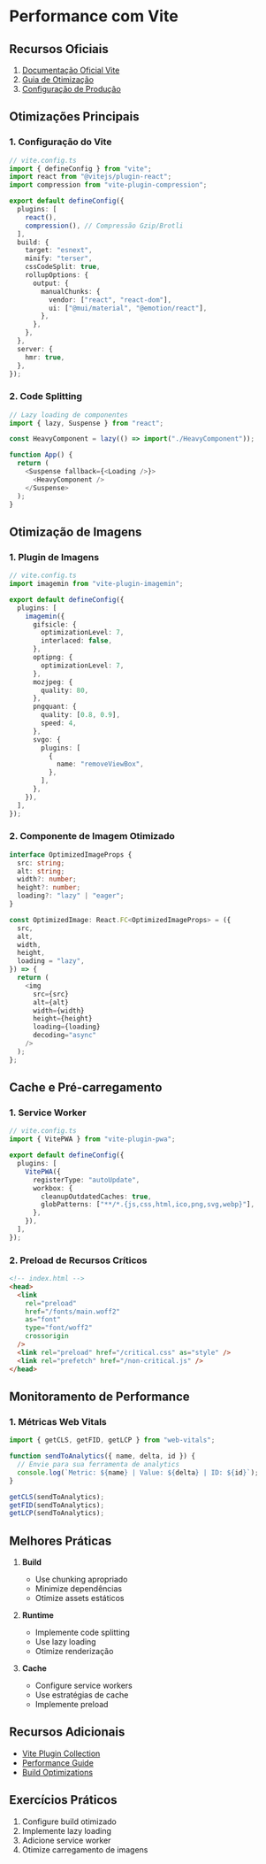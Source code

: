 # Performance com Vite

## Recursos Oficiais

1. [Documentação Oficial Vite](https://vitejs.dev/guide/features.html)
2. [Guia de Otimização](https://vitejs.dev/guide/features.html#build-optimizations)
3. [Configuração de Produção](https://vitejs.dev/guide/build.html)

## Otimizações Principais

### 1. Configuração do Vite

```typescript
// vite.config.ts
import { defineConfig } from "vite";
import react from "@vitejs/plugin-react";
import compression from "vite-plugin-compression";

export default defineConfig({
  plugins: [
    react(),
    compression(), // Compressão Gzip/Brotli
  ],
  build: {
    target: "esnext",
    minify: "terser",
    cssCodeSplit: true,
    rollupOptions: {
      output: {
        manualChunks: {
          vendor: ["react", "react-dom"],
          ui: ["@mui/material", "@emotion/react"],
        },
      },
    },
  },
  server: {
    hmr: true,
  },
});
```

### 2. Code Splitting

```typescript
// Lazy loading de componentes
import { lazy, Suspense } from "react";

const HeavyComponent = lazy(() => import("./HeavyComponent"));

function App() {
  return (
    <Suspense fallback={<Loading />}>
      <HeavyComponent />
    </Suspense>
  );
}
```

## Otimização de Imagens

### 1. Plugin de Imagens

```typescript
// vite.config.ts
import imagemin from "vite-plugin-imagemin";

export default defineConfig({
  plugins: [
    imagemin({
      gifsicle: {
        optimizationLevel: 7,
        interlaced: false,
      },
      optipng: {
        optimizationLevel: 7,
      },
      mozjpeg: {
        quality: 80,
      },
      pngquant: {
        quality: [0.8, 0.9],
        speed: 4,
      },
      svgo: {
        plugins: [
          {
            name: "removeViewBox",
          },
        ],
      },
    }),
  ],
});
```

### 2. Componente de Imagem Otimizado

```typescript
interface OptimizedImageProps {
  src: string;
  alt: string;
  width?: number;
  height?: number;
  loading?: "lazy" | "eager";
}

const OptimizedImage: React.FC<OptimizedImageProps> = ({
  src,
  alt,
  width,
  height,
  loading = "lazy",
}) => {
  return (
    <img
      src={src}
      alt={alt}
      width={width}
      height={height}
      loading={loading}
      decoding="async"
    />
  );
};
```

## Cache e Pré-carregamento

### 1. Service Worker

```typescript
// vite.config.ts
import { VitePWA } from "vite-plugin-pwa";

export default defineConfig({
  plugins: [
    VitePWA({
      registerType: "autoUpdate",
      workbox: {
        cleanupOutdatedCaches: true,
        globPatterns: ["**/*.{js,css,html,ico,png,svg,webp}"],
      },
    }),
  ],
});
```

### 2. Preload de Recursos Críticos

```html
<!-- index.html -->
<head>
  <link
    rel="preload"
    href="/fonts/main.woff2"
    as="font"
    type="font/woff2"
    crossorigin
  />
  <link rel="preload" href="/critical.css" as="style" />
  <link rel="prefetch" href="/non-critical.js" />
</head>
```

## Monitoramento de Performance

### 1. Métricas Web Vitals

```typescript
import { getCLS, getFID, getLCP } from "web-vitals";

function sendToAnalytics({ name, delta, id }) {
  // Envie para sua ferramenta de analytics
  console.log(`Metric: ${name} | Value: ${delta} | ID: ${id}`);
}

getCLS(sendToAnalytics);
getFID(sendToAnalytics);
getLCP(sendToAnalytics);
```

## Melhores Práticas

1. **Build**

   - Use chunking apropriado
   - Minimize dependências
   - Otimize assets estáticos

2. **Runtime**

   - Implemente code splitting
   - Use lazy loading
   - Otimize renderização

3. **Cache**
   - Configure service workers
   - Use estratégias de cache
   - Implemente preload

## Recursos Adicionais

- [Vite Plugin Collection](https://github.com/vitejs/awesome-vite)
- [Performance Guide](https://vitejs.dev/guide/performance.html)
- [Build Optimizations](https://vitejs.dev/guide/build.html)

## Exercícios Práticos

1. Configure build otimizado
2. Implemente lazy loading
3. Adicione service worker
4. Otimize carregamento de imagens
